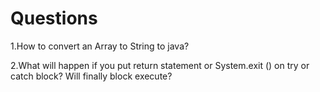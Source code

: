 # Questions

1.How to convert an Array to String to java?

2.What will happen if you put return statement or System.exit () on try or catch block? Will finally block execute?